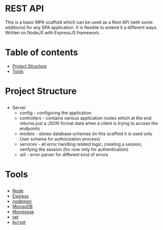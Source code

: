 # REST API
This is a basic MPA scaffold which can be used as a Rest API (with some additions) for any SPA application. It is flexible to extend it a different ways. Written on NodeJS with ExpressJS framework.

# Table of contents
- <a href="#project-structure">Project Structure</a>
- <a href="#tools">Tools</a>

# <p id="project-structure">Project Structure</p>
- Server
    - config - configuring the application
    - controllers - contains various application routes which at the end returns just a JSON format data when a client is trying to access the endpoints
    - models - stores database schemas (in this scaffold it is used only User schema for authorization process)
    - services - all error handling related logic, creating a session, verifying the session (for now only for authentication)
    - util - error parser for different kind of errors
# <p id="tools">Tools</p>

- <a href="https://nodejs.org/en/">Node</a>
- <a href="https://expressjs.com/">Express</a>
- <a href="https://www.npmjs.com/package/nodemon">nodemon</a>
- <a href="https://www.mongodb.com/">MongoDB</a>
- <a href="https://mongoosejs.com/">Mongoose</a>
- <a href="https://jwt.io/">jwt</a>
- <a href="https://www.npmjs.com/package/bcrypt">bcrypt</a>
